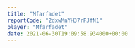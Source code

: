 ```yaml
---
title: "Mfarfadet"
reportCode: "2dxwMnYH37rFJfN1"
player: "Mfarfadet"
date: 2021-06-30T19:09:58.934000+00:00
---
```

